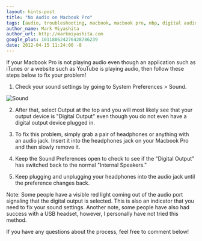 ```yaml
---
layout: hints-post
title: "No Audio on Macbook Pro"
tags: [audio, troubleshooting, macbook, macbook pro, mbp, digital audio]
author_name: Mark Miyashita
author_url: http://markmiyashita.com
google_plus: 101180624276428786239
date: 2012-04-15 11:24:00 -8
---
```


If your Macbook Pro is not playing audio even though an application such as iTunes or a website such as YouTube is playing audio, then follow these steps below to fix your problem!

1) Check your sound settings by going to System Preferences > Sound.

<img class="clear blog-image-border" src="{{site.url}}/images/no_audio.png" title="Sound">

2) After that, select Output at the top and you will most likely see that your output device is "Digital Output" even though you do not even have a digital output device plugged in. 

3) To fix this problem, simply grab a pair of headphones or anything with an audio jack. Insert it into the headphones jack on your Macbook Pro and then slowly remove it. 

4) Keep the Sound Preferences open to check to see if the "Digital Output" has switched back to the normal "Internal Speakers."

5) Keep plugging and unplugging your headphones into the audio jack until the preference changes back. 

Note: Some people have a visible red light coming out of the audio port signaling that the digital output is selected. This is also an indicator that you need to fix your sound settings. Another note, some people have also had success with a USB headset, however, I personally have not tried this method. 

If you have any questions about the process, feel free to comment below!